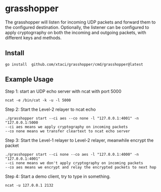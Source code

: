 # grasshopper
The grasshopper will listen for incoming UDP packets and forward them to the configured destination.
Optionally, the listener can be configured to apply cryptogrraphy on both the incoming and outgoing packets, with different keys and methods.

## Install
```
go install  github.com/xtaci/grasshopper/cmd/grasshopper@latest     
```

## Example Usage

Step 1: start an UDP echo server with ncat with port 5000
```
ncat -e /bin/cat -k -u -l 5000
```

Step 2: Start the Level-2 relayer to ncat echo 
```
./grasshopper start --ci aes --co none -l "127.0.0.1:4001" -n "127.0.0.1:5000
--ci aes means we apply cryptography on incoming packets
--co none means we transfer cleartext to ncat echo server
```

Step 3: Start the Level-1 relayer to Level-2 relayer, meanwhile encrypt the packet
```
./grasshopper start --ci none --co aes -l "127.0.0.1:4000" -n "127.0.0.1:4001"
--ci none means we don't apply cryptography on incoming packets
--co aes means we encrypt and relay the encrypted packets to next hop
```

Step 4: Start a demo client, try to type in something.
```
ncat -u 127.0.0.1 2132
```

